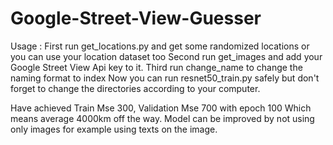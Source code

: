 # Google-Street-View-Guesser

Usage : First run get_locations.py and get some randomized locations or you can use your location dataset too
Second run get_images and add your Google Street View Api key to it.
Third run change_name to change the naming format to index
Now you can run resnet50_train.py safely but don't forget to change the directories according to your computer.

Have achieved Train Mse 300, Validation Mse 700 with epoch 100 Which means average 4000km off the way.
Model can be improved by not using only images for example using texts on the image.
